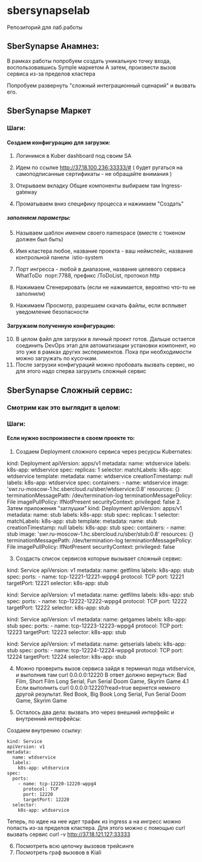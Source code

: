 # sbersynapselab
Репозиторий для лаб.работы


## SberSynapse Анамнез:

В рамках работы попробуем создать уникальную точку входа, воспользовавшись Symple маркетом
А затем, произвести вызов сервиса из-за пределов кластера


Попробуем развернуть "сложный интеграционный сценарий" и вызвать его.


## SberSynapse Маркет 


### Шаги:

#### Создаем конфигурацию для загрузки:
1. Логинимся в Kuber dashboard под своим SA

2. Идем по ссылке http://37.18.100.236:33333/#  ( будет ругаться на самоподписанные сертификаты - не обращайте внимания )

3. Открываем вкладку Общие компоненты выбираем там Ingress-gateway

4. Проматываем вниз специфику процесса и нажимаем "Создать"
##### заполняем параметры:
5. Называем шаблон именем своего namespace (вместе с токеном должен был быть)
6. Имя кластера любое, название проекта - ваш неймспейс, название контрольной панели  istio-system
7. Порт ингресса - любой в диапазоне, название целевого сервиса WhatToDo  порт:7788, префикс /ToDoList, протокол http

8. Нажимаем Сгенерировать (если не нажимается, вероятно что-то не заполнили)
9. Нажимаем Просмотр, разрешаем скачать файлы, если всплывет уведомление безопасности
 
#### Загружаем полученную конфигурацию:
10. В целом файл для загрузки в личный проект готов. Дальше остается соединить DevOps этап для автоматизации установки компонент, но это уже в рамках других экспериментов. Пока при необходимости можно загружать по кусочкам.
11. После загрузки конфигураций можно пробовать вызвать сервис, но для этого надо сперва загрузить сложный сервис


## SberSynapse Сложный сервис:

### Смотрим как это выглядит в целом:



### Шаги:
#### Если нужно воспроизвести в своем проекте то:

  1. Создаем Deployment сложного сервиса через ресурсы Kubernates:
  
kind: Deployment
apiVersion: apps/v1
metadata:
  name: wtdservice
  labels:
    k8s-app: wtdservice
spec:
  replicas: 1
  selector:
    matchLabels:
      k8s-app: wtdservice
  template:
    metadata:
      name: wtdservice
      creationTimestamp: null
      labels:
        k8s-app: wtdservice
    spec:
      containers:
        - name: wtdservice
          image: 'swr.ru-moscow-1.hc.sbercloud.ru/sber/wtdservice:0.8'
          resources: {}
          terminationMessagePath: /dev/termination-log
          terminationMessagePolicy: File
          imagePullPolicy: IfNotPresent
          securityContext:
            privileged: false
2. Затем приложения "заглушки"
kind: Deployment
apiVersion: apps/v1
metadata:
  name: stub
  labels:
    k8s-app: stub
spec:
  replicas: 1
  selector:
    matchLabels:
      k8s-app: stub
  template:
    metadata:
      name: stub
      creationTimestamp: null
      labels:
        k8s-app: stub
    spec:
      containers:
        - name: stub
          image: 'swr.ru-moscow-1.hc.sbercloud.ru/sber/stub:0.8'
          resources: {}
          terminationMessagePath: /dev/termination-log
          terminationMessagePolicy: File
          imagePullPolicy: IfNotPresent
          securityContext:
            privileged: false

3. Создасть список сервисов которые вызывает сложный сервис:

kind: Service
apiVersion: v1
metadata:
  name: getfilms
  labels:
    k8s-app: stub
spec:
  ports:
    - name: tcp-12221-12221-wppg4
      protocol: TCP
      port: 12221
      targetPort: 12221
  selector:
    k8s-app: stub
    
kind: Service
apiVersion: v1
metadata:
  name: getfilms
  labels:
    k8s-app: stub
spec:
  ports:
    - name: tcp-12222-12222-wppg4
      protocol: TCP
      port: 12222
      targetPort: 12222
  selector:
    k8s-app: stub

kind: Service
apiVersion: v1
metadata:
  name: getgames
  labels:
    k8s-app: stub
spec:
  ports:
    - name: tcp-12223-12223-wppg4
      protocol: TCP
      port: 12223
      targetPort: 12223
  selector:
    k8s-app: stub

kind: Service
apiVersion: v1
metadata:
  name: getserials
  labels:
    k8s-app: stub
spec:
  ports:
    - name: tcp-12224-12224-wppg4
      protocol: TCP
      port: 12224
      targetPort: 12224
  selector:
    k8s-app: stub
    
    
4. Можно проверить вызов сервиса зайдя в терминал пода wtdservice, и выполнив там curl 0.0.0.0:12220
В ответ должно вернуться:
 Bad Film, Short Film
 Long Serial, Fun Serial
 Doom Game, Skyrim Game
4.1 Если выполнить curl 0.0.0.0:12220?read=true
вернется немного другой результат.
 Red Book, Big Book
 Long Serial, Fun Serial
 Doom Game, Skyrim Game

5. Осталось два дела: вызвать это через внешний интерфейс и внутренний интерфейсы:

Создаем внутрению ссылку:
```  
kind: Service
apiVersion: v1
metadata:
  name: wtdservice
  labels:
    k8s-app: wtdservice
spec:
  ports:
    - name: tcp-12220-12220-wppg4
      protocol: TCP
      port: 12220
      targetPort: 12220
  selector:
    k8s-app: wtdservice
 ```

Теперь, по идее на нее идет трафик из ingress а на ингресс можно попасть из-за пределов кластера. Для этого можно  с помощью curl вызвать сервис
curl -v http://37.18.121.127:33333
  
6. Посмотреть всю цепочку вызовов трейсинге
7. Посмотреть граф вызовов в Kiali


